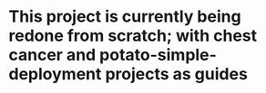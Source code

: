# This project is currently being redone from scratch; with chest cancer and potato-simple-deployment projects as guides  
